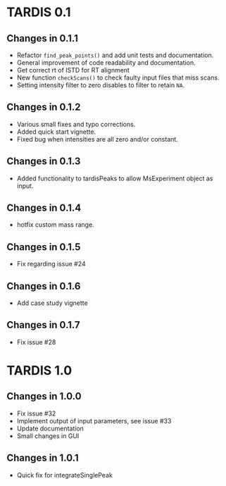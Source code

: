 # TARDIS 0.1

## Changes in 0.1.1

- Refactor `find_peak_points()` and add unit tests and documentation.
- General improvement of code readability and documentation.
- Get correct rt of ISTD for RT alignment
- New function `checkScans()` to check faulty input files that miss scans.
- Setting intensity filter to zero disables to filter to retain `NA`.

## Changes in 0.1.2
- Various small fixes and typo corrections.
- Added quick start vignette.
- Fixed bug when intensities are all zero and/or constant.

## Changes in 0.1.3
- Added functionality to tardisPeaks to allow MsExperiment object as input.

## Changes in 0.1.4
- hotfix custom mass range.

## Changes in 0.1.5
- Fix regarding issue #24

## Changes in 0.1.6
- Add case study vignette

## Changes in 0.1.7
- Fix issue #28

# TARDIS 1.0

## Changes in 1.0.0
- Fix issue #32
- Implement output of input parameters, see issue #33
- Update documentation
- Small changes in GUI

## Changes in 1.0.1
- Quick fix for integrateSinglePeak

